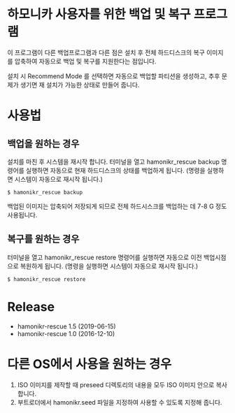 # 하모니카 사용자를 위한 백업 및 복구 프로그램
이 프로그램이 다른 백업프로그램과 다른 점은 설치 후 전체 하드디스크의 복구 이미지를 압축하여 자동으로 백업 및 복구를 지원한다는 점입니다.

설치 시 Recommend Mode 를 선택하면 자동으로 백업할 파티션을 생성하고, 추후 문제가 생기면 재 설치가 가능한 상태로 만들어 줍니다.

# 사용법

## 백업을 원하는 경우
설치를 마친 후 시스템을 재시작 합니다.
터미널을 열고 hamonikr_rescue backup 명령어를 실행하면 자동으로 현재 하드디스크의 상태를 백업하게 됩니다. (명령을 실행하면 시스템이 자동으로 재시작 됩니다.)

```
$ hamonikr_rescue backup
```

백업된 이미지는 압축되어 저장되게 되므로 전체 하드시스크를 백업하는 데 7-8 G 정도 사용됩니다.

## 복구를 원하는 경우

터미널을 열고 hamonikr_rescue restore 명령어를 실행하면 자동으로 이전 백업시점으로 복원하게 됩니다. (명령을 실행하면 시스템이 자동으로 재시작 됩니다.)

```
$ hamonikr_rescue restore
```

# Release

* hamonikr-rescue 1.5 (2019-06-15)
* hamonikr-rescue 1.0 (2016-12-10)

# 다른 OS에서 사용을 원하는 경우

1) ISO 이미지를 제작할 때 preseed 디렉토리의 내용을 모두 ISO 이미지 안으로 복사합니다.
2) 부트로더에서 hamonikr.seed 파일을 지정하여 사용할 수 있도록 지정해 줍니다.

